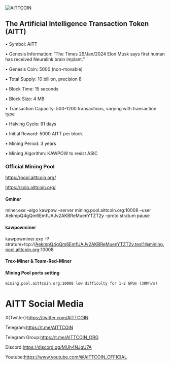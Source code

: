 ![AITTCOIN](https://github.com/AITTCOIN/AITTCOIN/assets/161400084/1fb24eaa-4fce-44b2-bece-e1aa6df06d01)


## The Artificial Intelligence Transaction Token (AITT)


• Symbol: AITT

• Genesis Information: “The Times 29/Jan/2024 Elon Musk says first human has received Neuralink brain implant.”

• Genesis Coin: 5000 (non-movable)

• Total Supply: 10 billion, precision 8

• Block Time: 15 seconds

• Block Size: 4 MB

• Transaction Capacity: 500-1200 transactions, varying with transaction type

• Halving Cycle: 91 days

• Initial Reward: 5000 AITT per block

• Mining Period: 3 years

• Mining Algorithm: KAWPOW to resist ASIC

### Official Mining Pool

https://pool.aittcoin.org/

https://solo.aittcoin.org/

#### Gminer

miner.exe –algo kawpow –server mining.pool.aittcoin.org:10008 –user AekmpQ4gQm6EmfUAJv2AKBReMuenYTZT2y –proto stratum
pause

#### kawpowminer

kawpowminer.exe -P stratum+tcp://AekmpQ4gQm6EmfUAJv2AKBReMuenYTZT2y.test1@mining.pool.aittcoin.org:10008

#### Trex-Miner & Team-Red-Miner



#### Mining Pool ports setting
    
    mining.pool.aittcoin.org:10008 low difficulty for 1-2 GPUs (30Mh/s)
    

# AITT Social Media

X(Twitter):https://twitter.com/AITTCOIN

Telegram:https://t.me/AITTCOIN

Telegram Group:https://t.me/AITTCOIN_ORG

Discord:https://discord.gg/MUh4NJgU7A

Youtube:https://www.youtube.com/@AITTCOIN_OFFICIAL
